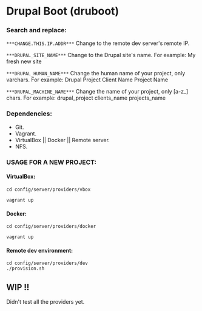 # Drupal Boot (druboot)

### Search and replace:

```***CHANGE.THIS.IP.ADDR***```
Change to the remote dev server's remote IP.

```***DRUPAL_SITE_NAME***```
Change to the Drupal site's name.
For example:
My fresh new site

```***DRUPAL_HUMAN_NAME***```
Change the human name of your project, only varchars.
For example:
Drupal Project
Client Name
Project Name

```***DRUPAL_MACHINE_NAME***```
Change the name of your project, only [a-z_] chars.
For example:
drupal_project
clients_name
projects_name

### Dependencies:
- Git.
- Vagrant.
- VirtualBox || Docker || Remote server.
- NFS.

### USAGE FOR A NEW PROJECT:

#### VirtualBox:
```
cd config/server/providers/vbox

vagrant up
```

#### Docker:
```
cd config/server/providers/docker

vagrant up
```

#### Remote dev environment:
```
cd config/server/providers/dev
./provision.sh
```

## WIP !!
Didn't test all the providers yet.